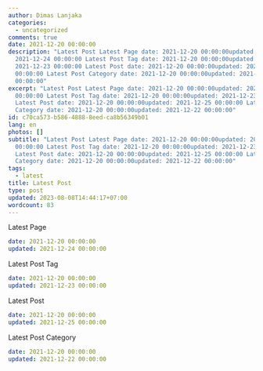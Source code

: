 ```yaml
---
author: Dimas Lanjaka
categories:
  - uncategorized
comments: true
date: 2021-12-20 00:00:00
description: "Latest Post Latest Page date: 2021-12-20 00:00:00updated:
  2021-12-24 00:00:00 Latest Post Tag date: 2021-12-20 00:00:00updated:
  2021-12-23 00:00:00 Latest Post date: 2021-12-20 00:00:00updated: 2021-12-25
  00:00:00 Latest Post Category date: 2021-12-20 00:00:00updated: 2021-12-22
  00:00:00"
excerpt: "Latest Post Latest Page date: 2021-12-20 00:00:00updated: 2021-12-24
  00:00:00 Latest Post Tag date: 2021-12-20 00:00:00updated: 2021-12-23 00:00:00
  Latest Post date: 2021-12-20 00:00:00updated: 2021-12-25 00:00:00 Latest Post
  Category date: 2021-12-20 00:00:00updated: 2021-12-22 00:00:00"
id: c70ca573-b586-4888-8eed-ca8b56349b01
lang: en
photos: []
subtitle: "Latest Post Latest Page date: 2021-12-20 00:00:00updated: 2021-12-24
  00:00:00 Latest Post Tag date: 2021-12-20 00:00:00updated: 2021-12-23 00:00:00
  Latest Post date: 2021-12-20 00:00:00updated: 2021-12-25 00:00:00 Latest Post
  Category date: 2021-12-20 00:00:00updated: 2021-12-22 00:00:00"
tags:
  - latest
title: Latest Post
type: post
updated: 2023-08-08T14:44:17+07:00
wordcount: 83
---
```


Latest Page
```yaml
date: 2021-12-20 00:00:00
updated: 2021-12-24 00:00:00
```

Latest Post Tag
```yaml
date: 2021-12-20 00:00:00
updated: 2021-12-23 00:00:00
```

Latest Post
```yaml
date: 2021-12-20 00:00:00
updated: 2021-12-25 00:00:00
```

Latest Post Category
```yaml
date: 2021-12-20 00:00:00
updated: 2021-12-22 00:00:00
```